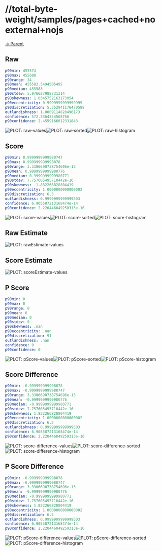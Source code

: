 
# //total-byte-weight/samples/pages+cached+noexternal+nojs

[→ Parent](../..)


## Raw


```yaml
p90min: 455574
p90max: 455608
p90range: 34
p90mean: 455582.5494505495
p90median: 455583
p90stdev: 5.976627988731314
p90skewness: 1.0345752163173054
p90eccentricity: 0.9999999999999999
p90discretization: 5.352941176470588
outlandishness: 1.0009114828496173
confidence: 572.3364354568766
p90confidence: 2.4559166012331843

```

![PLOT: raw-values](./raw/values.svg)![PLOT: raw-sorted](./raw/sorted.svg)![PLOT: raw-histogram](./raw/histogram.svg)
## Score


```yaml
p90min: 0.9999999999980747
p90max: 0.999999999998078
p90range: 3.3306690738754696e-15
p90mean: 0.9999999999980776
p90median: 0.9999999999980771
p90stdev: 7.757605495710442e-16
p90skewness: -1.832266828804419
p90eccentricity: 1.0000000000000002
p90discretization: 6.5
outlandishness: 0.9999999999999503
confidence: 6.905587213168474e-14
p90confidence: 2.220446049250313e-16

```

![PLOT: score-values](./score/values.svg)![PLOT: score-sorted](./score/sorted.svg)![PLOT: score-histogram](./score/histogram.svg)
## Raw Estimate

![PLOT: rawEstimate-values](./rawEstimate/values.svg)
## Score Estimate

![PLOT: scoreEstimate-values](./scoreEstimate/values.svg)
## P Score


```yaml
p90min: 0
p90max: 0
p90range: 0
p90mean: 0
p90median: 0
p90stdev: 0
p90skewness: .nan
p90eccentricity: .nan
p90discretization: 91
outlandishness: .nan
confidence: 0
p90confidence: 0

```

![PLOT: pScore-values](./pScore/values.svg)![PLOT: pScore-sorted](./pScore/sorted.svg)![PLOT: pScore-histogram](./pScore/histogram.svg)
## Score Difference


```yaml
p90min: -0.999999999998078
p90max: -0.9999999999980747
p90range: 3.3306690738754696e-15
p90mean: -0.9999999999980776
p90median: -0.9999999999980771
p90stdev: 7.757605495710442e-16
p90skewness: 1.832266828804419
p90eccentricity: 1.0000000000000002
p90discretization: 6.5
outlandishness: 0.9999999999999503
confidence: 6.905587213168474e-14
p90confidence: 2.220446049250313e-16

```

![PLOT: score-difference-values](./score-difference/values.svg)![PLOT: score-difference-sorted](./score-difference/sorted.svg)![PLOT: score-difference-histogram](./score-difference/histogram.svg)
## P Score Difference


```yaml
p90min: -0.999999999998078
p90max: -0.9999999999980747
p90range: 3.3306690738754696e-15
p90mean: -0.9999999999980776
p90median: -0.9999999999980771
p90stdev: 7.757605495710442e-16
p90skewness: 1.832266828804419
p90eccentricity: 1.0000000000000002
p90discretization: 6.5
outlandishness: 0.9999999999999503
confidence: 6.905587213168474e-14
p90confidence: 2.220446049250313e-16

```

![PLOT: pScore-difference-values](./pScore-difference/values.svg)![PLOT: pScore-difference-sorted](./pScore-difference/sorted.svg)![PLOT: pScore-difference-histogram](./pScore-difference/histogram.svg)